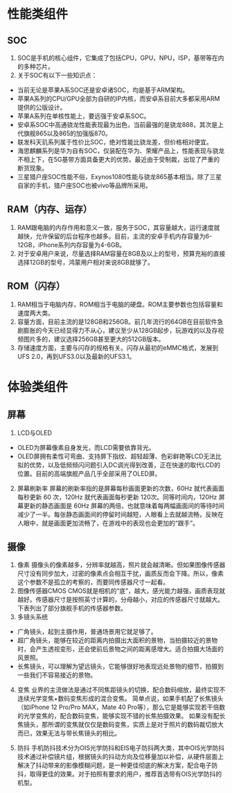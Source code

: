 # 性能类组件

## SOC

1. SOC是手机的核心组件，它集成了包括CPU，GPU，NPU，ISP，基带等在内的多种芯片。
2. 关于SOC有以下一些知识点：

- 当前无论是苹果A系SOC还是安卓诸SOC，均是基于ARM架构。
- 苹果A系列的CPU/GPU全部为自研的IP内核，而安卓系目前大多都采用ARM提供的公版设计。
- 苹果A系列在单核性能上，要远强于安卓系SOC。
- 安卓系SOC中高通骁龙性能表现最为出色，当前最强的是骁龙888，其次是上代旗舰865以及865的加强版870。
- 联发科天玑系列属于性价比SOC，绝对性能比骁龙差，但价格相对便宜。
- 海思麒麟系列是华为自有SOC，仅装配在华为、荣耀产品上，性能表现与骁龙不相上下，在5G基带方面具备更大的优势。最近由于受制裁，出现了严重的断货现象。
- 三星猎户座SOC性能不俗，Exynos1080性能与骁龙865基本相当。除了三星自家的手机，猎户座SOC也被vivo等品牌所采用。

## RAM（内存、运存）

1. RAM跟电脑的内存作用和意义一致，服务于SOC，其容量越大，运行速度就越快，允许保留的后台程序也越多。目前，主流的安卓手机内存容量为6-12GB，iPhone系列内存容量为4-6GB。
2. 对于安卓用户来说，尽量选择RAM容量在8GB及以上的型号，预算充裕的直接选择12GB的型号，鸿蒙用户相对来说8GB就够了。

## ROM（闪存）

1. RAM相当于电脑内存，ROM相当于电脑的硬盘。ROM主要参数也包括容量和速度两大类。
2. 容量方面，目前主流的是128GB和256GB。前几年流行的64GB在目前软件急剧膨胀的今天已经显得力不从心，建议至少从128GB起步，玩游戏的以及存视频图片多的，建议选择256GB甚至更大的512GB版本。
3. 存储速度方面，主要与闪存的规格有关。闪存从最初的eMMC格式，发展到UFS 2.0，再到UFS3.0以及最新的UFS3.1。

# 体验类组件

## 屏幕

1. LCD与OLED

- OLED为屏幕像素自身发光，而LCD需要依靠背光。
- OLED屏拥有柔性可弯曲、支持屏下指纹、超轻超薄、色彩鲜艳等LCD无法比拟的优势，以及低频频闪问题引入DC调光得到改善，正在快速的取代LCD的位置。目前的高端旗舰产品几乎全部采用了OLED屏。

2. 屏幕刷新率
屏幕的刷新率指的是屏幕每秒画面更新的次数，60Hz 就代表画面每秒更新 60 次，120Hz 就代表画面每秒更新 120次。同等时间内，120Hz 屏幕更新的静态画面是 60Hz 屏幕的两倍，也就意味着每两幅画面间的等待时间减少了一半。每张静态画面间的停留时间越短，人眼看上去就越流畅，反映在人眼中，就是画面更加流畅了，在游戏中的表现也会更加的“跟手”。

## 摄像

1. 像素
摄像头的像素越多，分辨率就越高，照片就会越清晰。但如果图像传感器尺寸没有同步加大，过密的像素点会相互干扰，画质反而会下降。所以，像素这个参数不是孤立的考察的，而要同传感器尺寸一起看。
2. 图像传感器CMOS
CMOS就是相机的“底”，越大，感光能力越强，画质表现就越好。传感器尺寸是按照英寸计算的，分母越小，对应的传感器尺寸就越大。下表列出了部分旗舰手机的传感器参数。
3. 多镜头系统

- 广角镜头，起到主摄作用，普通场景用它就足够了。
- 超广角镜头，能够在较近的距离内拍摄出大面积的景物，当拍摄较近的景物时，会产生透视变形，还会使前后景物之间的距离感增大。适合拍摄大场面的风景照。
- 长焦镜头，可以理解为望远镜头，它能够很好地表现远处景物的细节，拍摄到一些我们不容易接近的景物。

4. 变焦
业界的主流做法是通过不同焦距镜头的切换，配合数码缩放，最终实现不连续光学变焦+数码变焦形成的混合变焦。
简单点说，如果手机配了长焦镜头（如iPhone 12 Pro/Pro MAX，Mate 40 Pro等），那么它是能够实现若干倍数的光学变焦的，配合数码变焦，能够实现不错的长焦拍摄效果。
如果没有配长焦镜头，那所谓的变焦就仅仅是数码变焦，实质上是对于照片的数码裁切放大而已，效果无法与带长焦镜头的相比。

5. 防抖
手机防抖技术分为OIS光学防抖和EIS电子防抖两大类，其中OIS光学防抖技术通过补偿镜片组，根据镜头的抖动方向及位移量加以补偿，从硬件层面上解决了抖动带来的影像模糊问题，是一种更佳彻底的解决方案，配合电子防抖，取得更佳的效果。对于拍照有要求的用户，推荐首选带有OIS光学防抖的机型。
